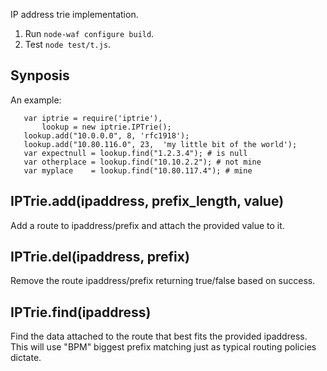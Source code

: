 IP address trie implementation.

1. Run `node-waf configure build`.
2. Test `node test/t.js`.


## Synposis

An example:

       var iptrie = require('iptrie'),
           lookup = new iptrie.IPTrie();
       lookup.add("10.0.0.0", 8, 'rfc1918');
       lookup.add("10.80.116.0", 23,  'my little bit of the world');
       var expectnull = lookup.find("1.2.3.4"); # is null
       var otherplace = lookup.find("10.10.2.2"); # not mine
       var myplace    = lookup.find("10.80.117.4"); # mine

## IPTrie.add(ipaddress, prefix_length, value)

Add a route to ipaddress/prefix and attach the provided value to it.

## IPTrie.del(ipaddress, prefix)

Remove the route ipaddress/prefix returning true/false based on success.

## IPTrie.find(ipaddress)

Find the data attached to the route that best fits the provided
ipaddress. This will use "BPM" biggest prefix matching just as typical
routing policies dictate.
